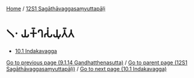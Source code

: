 
[Home](/) / [12S1 Sagāthāvaggasaṃyuttapāḷi](../12S1.md)

# 𑁧𑁦 𑀬𑀓𑁆𑀔𑀲𑀁𑀬𑀼𑀢𑁆𑀢

* [10.1 Indakavagga](10/10.1.md)

[Go to previous page (9.1.14 Gandhatthenasutta)](9/9.1/9.1.14.md) / [Go to parent page (12S1 Sagāthāvaggasaṃyuttapāḷi)](0.md) / [Go to next page (10.1 Indakavagga)](10/10.1.md)


